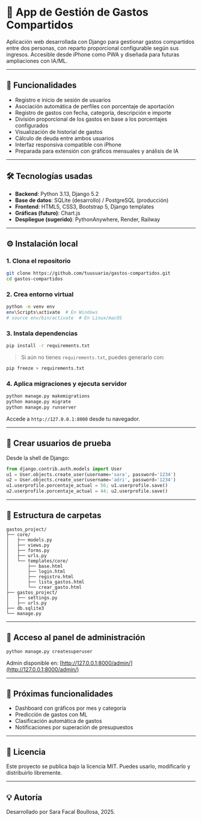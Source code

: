 # 💸 App de Gestión de Gastos Compartidos

Aplicación web desarrollada con Django para gestionar gastos compartidos entre dos personas, con reparto proporcional configurable según sus ingresos. Accesible desde iPhone como PWA y diseñada para futuras ampliaciones con IA/ML.

---

## 🚀 Funcionalidades

- Registro e inicio de sesión de usuarios
- Asociación automática de perfiles con porcentaje de aportación
- Registro de gastos con fecha, categoría, descripción e importe
- División proporcional de los gastos en base a los porcentajes configurados
- Visualización de historial de gastos
- Cálculo de deuda entre ambos usuarios
- Interfaz responsiva compatible con iPhone
- Preparada para extensión con gráficos mensuales y análisis de IA

---

## 🛠️ Tecnologías usadas

- **Backend**: Python 3.13, Django 5.2
- **Base de datos**: SQLite (desarrollo) / PostgreSQL (producción)
- **Frontend**: HTML5, CSS3, Bootstrap 5, Django templates
- **Gráficas (futuro)**: Chart.js
- **Despliegue (sugerido)**: PythonAnywhere, Render, Railway

---

## ⚙️ Instalación local

### 1. Clona el repositorio
```bash
git clone https://github.com/tuusuario/gastos-compartidos.git
cd gastos-compartidos
```

### 2. Crea entorno virtual
```bash
python -m venv env
env\Scripts\activate  # En Windows
# source env/bin/activate  # En Linux/macOS
```

### 3. Instala dependencias
```bash
pip install -r requirements.txt
```

> Si aún no tienes `requirements.txt`, puedes generarlo con:
```bash
pip freeze > requirements.txt
```

### 4. Aplica migraciones y ejecuta servidor
```bash
python manage.py makemigrations
python manage.py migrate
python manage.py runserver
```

Accede a `http://127.0.0.1:8000` desde tu navegador.

---

## 👥 Crear usuarios de prueba

Desde la shell de Django:

```python
from django.contrib.auth.models import User
u1 = User.objects.create_user(username='sara', password='1234')
u2 = User.objects.create_user(username='adri', password='1234')
u1.userprofile.porcentaje_actual = 56; u1.userprofile.save()
u2.userprofile.porcentaje_actual = 44; u2.userprofile.save()
```

---

## 📁 Estructura de carpetas

```
gastos_project/
├── core/
│   ├── models.py
│   ├── views.py
│   ├── forms.py
│   ├── urls.py
│   └── templates/core/
│       ├── base.html
│       ├── login.html
│       ├── registro.html
│       ├── lista_gastos.html
│       └── crear_gasto.html
├── gastos_project/
│   ├── settings.py
│   ├── urls.py
├── db.sqlite3
└── manage.py
```

---

## 🔐 Acceso al panel de administración

```bash
python manage.py createsuperuser
```

Admin disponible en: [http://127.0.0.1:8000/admin/](http://127.0.0.1:8000/admin/)

---

## 🧠 Próximas funcionalidades

- Dashboard con gráficos por mes y categoría
- Predicción de gastos con ML
- Clasificación automática de gastos
- Notificaciones por superación de presupuestos

---

## 📝 Licencia

Este proyecto se publica bajo la licencia MIT. Puedes usarlo, modificarlo y distribuirlo libremente.

---

## 💡 Autoría

Desarrollado por Sara Facal Boullosa, 2025.